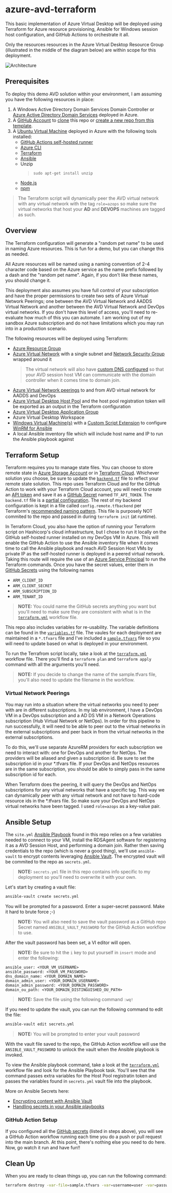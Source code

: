 # azure-avd-terraform

This basic implementation of Azure Virtual Desktop will be deployed using Terraform for Azure resource provisioning, Ansible for Windows session host configuration, and GitHub Actions to orchestrate it all.

Only the resources resources in the Azure Virtual Desktop Resource Group (illustrated in the middle of the diagram below) are within scope for this deployment.

![Architecture](media/architecture.png)

## Prerequisites

To deploy this demo AVD solution within your environment, I am assuming you have the following resources in place:

1. A Windows Active Directory Domain Services Domain Controller or [Azure Active Directory Domain Services][aadds] deployed in Azure.
1. A [GitHub Account][github] to [clone][gitclone] this repo or [create a new repo from this template][gittemplate].
1. A [Ubuntu Virtual Machine][azlinuxvm] deployed in Azure with the following tools installed:
   - [GitHub Actions self-hosted runner][githubrunner]
   - [Azure CLI][azcli]
   - [Terraform][tf]
   - [Ansible][ansible]
   - Unzip
     > `sudo apt-get install unzip`
   - [Node.js][nodejs]
   - [npm][npm]

> The Terraform script will dynamically peer the AVD virtual network with any virtual network with the tag `role=azops` so make sure the virtual networks that host your **AD** and **DEVOPS** machines are tagged as such.

## Overview

The Terraform configuration will generate a "random pet name" to be used in naming Azure resources. This is fun for a demo, but you can change this as needed.

All Azure resources will be named using a naming convention of 2-4 character code based on the Azure service as the name prefix followed by a dash and the "random pet name". Again, if you don't like these names, you should change it.

This deployment also assumes you have full control of your subscription and have the proper permissions to create two sets of Azure Virtual Network Peerings; one between the AVD Virtual Network and AADDS Virtual Network and another between the AVD Virtual Network and DevOps virtual networks. If you don't have this level of access, you'll need to re-evaluate how much of this you can automate. I am working out of my sandbox Azure subscription and do not have limitations which you may run into in a production scenario.

The following resources will be deployed using Terraform:

- [Azure Resource Group][azrg]
- [Azure Virtual Network][azvnet] with a single subnet and [Network Security Group][aznsg] wrapped around it
  > The virtual network will also have [custom DNS configured][azdns] so that your AVD session host VM can communicate with the domain controller when it comes time to domain join.
- [Azure Virtual Network peerings][azvnetpeer] to and from AVD virtual network for AADDS and DevOps
- [Azure Virtual Desktop Host Pool][avdhp] and the host pool registration token will be exported as an output in the Terraform configuration
- [Azure Virtual Desktop Application Group][avdag]
- Azure Virtual Desktop Workspace
- [Windows Virtual Machine(s)][azwinvm] with a [Custom Script Extension][azvmcse] to configure [WinRM for Ansible][answinrm]
- A local Ansible inventory file which will include host name and IP to run the Ansible playbook against

## Terraform Setup

Terraform requires you to manage state files. You can choose to store remote state in [Azure Storage Account][tfazstorage] or in [Terraform Cloud][tfcloud]. Whichever solution you choose, be sure to update the [`backend.tf`](backend.tf) file to reflect your remote state solution. This repo uses Terraform Cloud and for the GitHub Action to work with your Terraform Cloud account, you will need to create an [API token][tfcloudauth] and save it as a [GitHub Secret][githubsecrets] named `TF_API_TOKEN`. The `backend.tf` file is a [partial configuration][tfbackendconfig]. The rest of my backend configuration is kept in a file called `config.remote.tfbackend` per Terraform's [recommended naming pattern][tfbackendconfigfile]. This file is purposely NOT commited to the repo and passed in during `terraform init` (at runtime).

In Terraform Cloud, you also have the option of running your Terraform script on Hashicorp's cloud infrastructure, but I chose to run it locally on the GitHub self-hosted runner installed on my DevOps VM in Azure. This will enable the GitHub Action to use the Ansible inventory file when it comes time to call the Ansible playbook and reach AVD Session Host VMs by private IP as the self-hosted runner is deployed in a peered virtual network. Taking this route will require the use of an [Azure Service Principal][azspn] to run the Terraform commands. Once you have the secret values, enter them in [GitHub Secrets][githubsecrets] using the following names

- `ARM_CLIENT_ID`
- `ARM_CLIENT_SECRET`
- `ARM_SUBSCRIPTION_ID`
- `ARM_TENANT_ID`

> **NOTE:** You could name the GitHub secrets anything you want but you'll need to make sure they are consistent with what is in the [`terraform.yml`](./github/workflows/terraform.yml) workflow file.

This repo also includes variables for re-usability. The variable definitions can be found in the [`variables.tf`](variables.tf) file. The vaules for each deployment are maintained in a `*.tfvars` file and I've included a [`sample.tfvars`](sample.tfvars) file so you will need to update based on what is deployed in your environment.

To run the Terrafrom script locally, take a look at the [`terraform.yml`](./github/workflows/terraform.yml) workflow file. There you'll find a `terraform plan` and `terraform apply` command with all the arguments you'll need.

> **NOTE:** If you decide to change the name of the sample.tfvars file, you'll also need to update the filename in the workflow.

### Virtual Network Peerings

You may run into a situation where the virtual networks you need to peer with are in different subscriptions. In my lab environment, I have a DevOps VM in a DevOps subscription and a AD DS VM in a Network Operations subscription (Hub Virtual Network or NetOps). In order for this pipeline to run successfully, it will need to be able to peer out to the virtual networks in the external subscriptions and peer back in from the virtual networks in the external subscriptions.

To do this, we'll use separate AzureRM providers for each subscription we need to interact with: one for DevOps and another for NetOps. The providers will be aliased and given a subscription id. Be sure to set the subscription id in your \*.tfvars file. If your DevOps and NetOps resources are in the same subscription, you should be able to simply pass in the same subscription id for each.

When Terraform does the peering, it will query the DevOps and NetOps subscriptions for any virtual networks that have a specific tag. This way we can dynamically peer with any virtual network and not have to hard-code resource ids in the \*.tfvars file. So make sure your DevOps and NetOps virtual networks have been tagged. I used `role=azops` as a key-value pair.

## Ansible Setup

The `site.yml` [Ansible Playbook][ansplaybook] found in this repo relies on a few variables needed to connect to your VM, install the RDSAgent software for registering it as a AVD Session Host, and performing a domain join. Rather then saving credentials to the repo (which is never a good thing), we'll use `ansible-vault` to encrypt contents leveraging [Ansible Vault][ansvault]. The encrypted vault will be commited to the repo as `secrets.yml`.

> **NOTE:** `secrets.yml` file in this repo contains info specific to my deployment so you'll need to overwrite it with your own.

Let's start by creating a vault file:

```sh
ansible-vault create secrets.yml
```

You will be prompted for a password. Enter a super-secret password. Make it hard to brute force ;-)

> **NOTE:** You will also need to save the vault password as a GitHub repo Secret named `ANSIBLE_VAULT_PASSWORD` for the GitHub Action workflow to use.

After the vault password has been set, a VI editor will open.

> **NOTE:** Be sure to hit the `i` key to put yourself in `insert` mode and enter the following:

```text
ansible_user: <YOUR_VM_USERNAME>
ansible_password: <YOUR_VM_PASSWORD>
dns_domain_name: <YOUR_DOMAIN_NAME>
domain_admin_user: <YOUR_DOMAIN_USERNAME>
domain_admin_password: <YOUR_DOMAIN_PASSWORD>
domain_ou_path: <YOUR_DOMAIN_DISTINGUISHED_OU_PATH>
```

> **NOTE:** Save the file using the following command `:wq!`

If you need to update the vault, you can run the following command to edit the file:

```sh
ansible-vault edit secrets.yml
```

> **NOTE:** You will be prompted to enter your vault password

With the vault file saved to the repo, the GitHub Action workflow will use the `ANSIBLE_VAULT_PASSWORD` to unlock the vault when the Ansible playbook is invoked.

To view the Ansible playbook command, take a look at the [`terraform.yml`](./github/workflows/terraform.yml) workflow file and look for the Ansible Playbook task. You'll see that the command passes extra variables for the Host Pool registratin token and passes the variables found in `secrets.yml` vault file into the playbook.

More on Ansible Secrets here:

- [Encrypting content with Ansible Vault][ansvault]
- [Handling secrets in your Ansible playbooks][anssecrets]

### GitHub Action Setup

If you configured all the [GitHub secrets][githubsecrets] (listed in steps above), you will see a GitHub Action workflow running each time you do a push or pull request into the main branch. At this point, there's nothing else you need to do here. Now, go watch it run and have fun!!

## Clean Up

When you are ready to clean things up, you can run the following command:

```sh
terraform destroy -var-file=sample.tfvars -var=username=user -var=password=pass
```

[aadds]: https://azure.microsoft.com/en-us/services/active-directory-ds/
[github]: https://github.com/join
[gitclone]: https://docs.github.com/en/github/creating-cloning-and-archiving-repositories/cloning-a-repository-from-github/cloning-a-repository
[gittemplate]: https://docs.github.com/en/github/creating-cloning-and-archiving-repositories/creating-a-repository-on-github/creating-a-repository-from-a-template
[azlinuxvm]: https://docs.microsoft.com/en-us/azure/virtual-machines/linux/quick-create-portal
[githubrunner]: https://docs.github.com/en/actions/hosting-your-own-runners/about-self-hosted-runners
[azcli]: https://docs.microsoft.com/en-us/cli/azure/install-azure-cli-linux?pivots=apt
[tf]: https://www.terraform.io/docs/cli/install/apt.html
[ansible]: https://docs.ansible.com/ansible/latest/installation_guide/intro_installation.html#installing-and-upgrading-ansible-with-pip
[nodejs]: https://nodejs.org/en/download/package-manager/#debian-and-ubuntu-based-linux-distributions
[npm]: https://docs.npmjs.com/downloading-and-installing-node-js-and-npm
[azrg]: https://docs.microsoft.com/en-us/azure/azure-resource-manager/management/manage-resource-groups-portal
[azvnet]: https://docs.microsoft.com/en-us/azure/virtual-network/virtual-networks-overview
[aznsg]: https://docs.microsoft.com/en-us/azure/virtual-network/network-security-groups-overview
[azdns]: https://docs.microsoft.com/en-us/azure/virtual-network/virtual-networks-name-resolution-for-vms-and-role-instances
[azvnetpeer]: https://docs.microsoft.com/en-us/azure/virtual-network/virtual-network-manage-peering
[avdhp]: https://docs.microsoft.com/en-us/azure/virtual-desktop/create-host-pools-azure-marketplace
[avdag]: https://docs.microsoft.com/en-us/azure/virtual-desktop/manage-app-groups
[azwinvm]: https://docs.microsoft.com/en-us/azure/virtual-machines/windows/quick-create-portal
[azvmcse]: https://docs.microsoft.com/en-us/azure/virtual-machines/extensions/custom-script-windows
[answinrm]: https://docs.ansible.com/ansible/latest/user_guide/windows_winrm.html
[tfazstorage]: https://docs.microsoft.com/en-us/azure/developer/terraform/store-state-in-azure-storage
[tfcloud]: https://www.terraform.io/cloud
[tfcloudauth]: https://www.terraform.io/docs/cloud/users-teams-organizations/users.html#api-tokens
[githubsecrets]: https://docs.github.com/en/actions/reference/encrypted-secrets#creating-encrypted-secrets-for-a-repository
[azspn]: https://registry.terraform.io/providers/hashicorp/azurerm/latest/docs/guides/service_principal_client_secret
[ansplaybook]: https://docs.ansible.com/ansible/latest/user_guide/playbooks.html
[ansvault]: https://docs.ansible.com/ansible/latest/user_guide/vault.html
[anssecrets]: https://www.redhat.com/sysadmin/ansible-playbooks-secrets
[tfbackendconfig]: https://www.terraform.io/language/settings/backends/configuration#partial-configuration
[tfbackendconfigfile]: https://www.terraform.io/language/settings/backends/configuration#file
